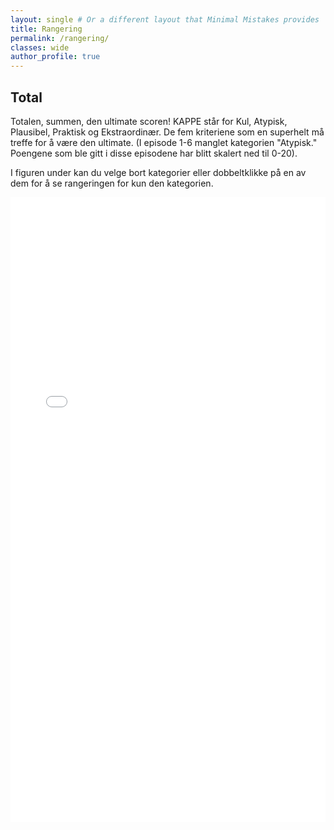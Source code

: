 ```yaml
---
layout: single # Or a different layout that Minimal Mistakes provides 
title: Rangering
permalink: /rangering/ 
classes: wide
author_profile: true
---
```


## Total

Totalen, summen, den ultimate scoren! KAPPE står for Kul, Atypisk, Plausibel, Praktisk og Ekstraordinær. De fem kriteriene som en superhelt må treffe for å være den ultimate.
(I episode 1-6 manglet kategorien "Atypisk." Poengene som ble gitt i disse episodene har blitt skalert ned til 0-20).

I figuren under kan du velge bort kategorier eller dobbeltklikke på en av dem for å se rangeringen for kun den kategorien.

<iframe src="/assets/charts/total.html" width="100%" height="1000px" frameborder="0"></iframe>
